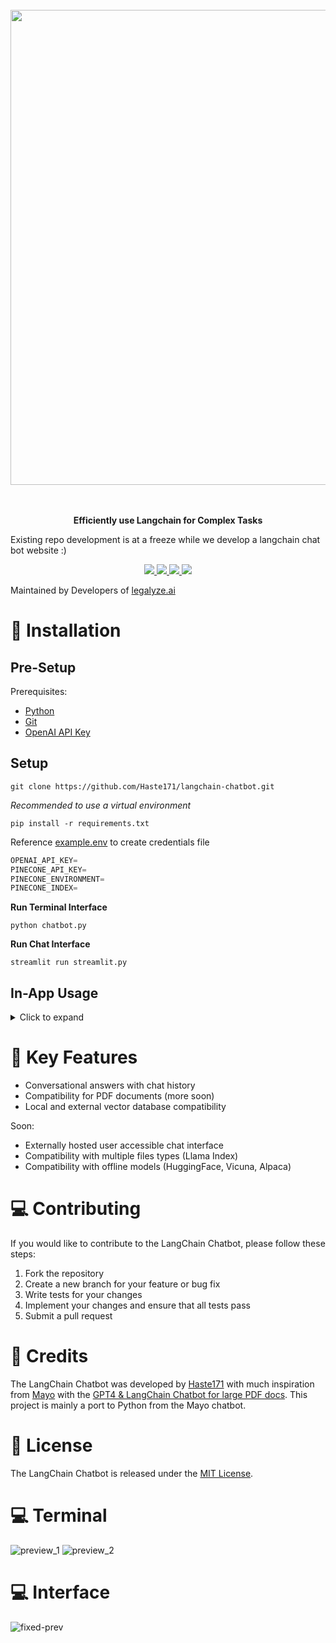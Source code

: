 <p align="center">
<br><br><br>
<a https://github.com/Haste171/langchain-chatbot/stargazers"><img src="https://cdn.discordapp.com/attachments/1095427515717267658/1102434550782632016/f.png" width="760px" length="400"></a>
<br><br><br>
</p>

<p align="center">
<b>Efficiently use Langchain for Complex Tasks</b>

Existing repo development is at a freeze while we develop a langchain chat bot website :)
</p>

<p align=center>
<a href="https://github.com/Haste171/langchain-chatbot/releases"><img src="https://badgen.net/github/release/Haste171/langchain-chatbot">
<a href="https://gitHub.com/Haste171/langchain-chatbot/graphs/commit-activity"><img src="https://img.shields.io/badge/Maintained%3F-yes-green.svg">
<a href="https://github.com/Haste171/langchain-chatbot/blob/master/LICENSE"><img src="https://img.shields.io/github/license/Haste171/langchain-chatbot">
<a href="http://makeapullrequest.com"><img src="https://img.shields.io/badge/PRs-welcome-brightgreen.svg?style=flat-square">

</a>

<!-- *The LangChain Chatbot is an AI chat interface for the open-source library LangChain. It provides conversational answers to questions about vector ingested documents.* -->
<!-- *Existing repo development is at a freeze while we develop a langchain chat bot website :)* -->

Maintained by Developers of [legalyze.ai](https://legalyze.ai)

# 🚀 Installation

## Pre-Setup
Prerequisites:
- [Python](https://www.python.org/downloads/)
- [Git](https://git-scm.com/downloads)
- [OpenAI API Key](https://platform.openai.com/)

## Setup
```
git clone https://github.com/Haste171/langchain-chatbot.git
```

*Recommended to use a virtual environment*
```
pip install -r requirements.txt
```

Reference [example.env](https://github.com/Haste171/langchain-chatbot/blob/main/example.env) to create credentials file
```python
OPENAI_API_KEY=
PINECONE_API_KEY=
PINECONE_ENVIRONMENT=
PINECONE_INDEX=
```

**Run Terminal Interface**
```
python chatbot.py
```

**Run Chat Interface**
```
streamlit run streamlit.py
```

## In-App Usage
<details>
  <summary>Click to expand</summary>

  ## Terminal

  For usage of the terminal interface place files in the docs folder to be ingested

  Once Files are ingested one can choose to ingest more files in future usage or just query the existing vector database

  ## Chat Interface

  For usage of the chat interface upload files directly to the `Browse Files` section

  ## All
  - Temperature:
  The amount of creativity/burstiness the AI will use when querying files
  - Sources:
  The amount of sources the AI will base it's answer off of and use for context


  
</details>


# 🔧 Key Features

- Conversational answers with chat history
- Compatibility for PDF documents (more soon)
- Local and external vector database compatibility 

Soon:
- Externally hosted user accessible chat interface 
- Compatibility with multiple files types (Llama Index)
- Compatibility with offline models (HuggingFace, Vicuna, Alpaca)

# 💻 Contributing

If you would like to contribute to the LangChain Chatbot, please follow these steps:

1. Fork the repository
2. Create a new branch for your feature or bug fix
3. Write tests for your changes
4. Implement your changes and ensure that all tests pass
5. Submit a pull request

# 📝 Credits

The LangChain Chatbot was developed by [Haste171](https://github.com/Haste171) with much inspiration from [Mayo](https://twitter.com/mayowaoshin) with the [GPT4 & LangChain Chatbot for large PDF docs](https://github.com/mayooear/gpt4-pdf-chatbot-langchain). This project is mainly a port to Python from the Mayo chatbot.

# 🔨 License

The LangChain Chatbot is released under the [MIT License](https://opensource.org/licenses/MIT).

# 💻 Terminal
![preview_1](https://user-images.githubusercontent.com/34923485/235280558-9e7ebe85-6cf3-45fb-b063-dd3b3705c5de.png)
![preview_2](https://user-images.githubusercontent.com/34923485/235280562-ab4685dc-fe5a-46b5-925d-4fe2670f2618.png)

# 💻 Interface
![fixed-prev](https://user-images.githubusercontent.com/34923485/235337390-1b9bf06a-2512-4e22-87c7-8559533eb9d3.png)
